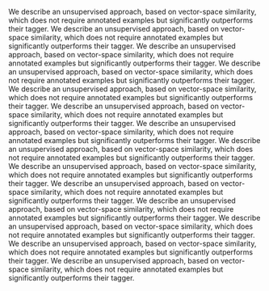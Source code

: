 We describe an unsupervised approach, based on vector-space similarity, which does not require annotated examples but significantly outperforms their tagger.
We describe an unsupervised approach, based on vector-space similarity, which does not require annotated examples but significantly outperforms their tagger.
We describe an unsupervised approach, based on vector-space similarity, which does not require annotated examples but significantly outperforms their tagger.
We describe an unsupervised approach, based on vector-space similarity, which does not require annotated examples but significantly outperforms their tagger.
We describe an unsupervised approach, based on vector-space similarity, which does not require annotated examples but significantly outperforms their tagger.
We describe an unsupervised approach, based on vector-space similarity, which does not require annotated examples but significantly outperforms their tagger.
We describe an unsupervised approach, based on vector-space similarity, which does not require annotated examples but significantly outperforms their tagger.
We describe an unsupervised approach, based on vector-space similarity, which does not require annotated examples but significantly outperforms their tagger.
We describe an unsupervised approach, based on vector-space similarity, which does not require annotated examples but significantly outperforms their tagger.
We describe an unsupervised approach, based on vector-space similarity, which does not require annotated examples but significantly outperforms their tagger.
We describe an unsupervised approach, based on vector-space similarity, which does not require annotated examples but significantly outperforms their tagger.
We describe an unsupervised approach, based on vector-space similarity, which does not require annotated examples but significantly outperforms their tagger.
We describe an unsupervised approach, based on vector-space similarity, which does not require annotated examples but significantly outperforms their tagger.
We describe an unsupervised approach, based on vector-space similarity, which does not require annotated examples but significantly outperforms their tagger.